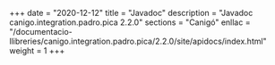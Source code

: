 +++
date        = "2020-12-12"
title       = "Javadoc"
description = "Javadoc canigo.integration.padro.pica 2.2.0"
sections    = "Canigó"
enllac		= "/documentacio-llibreries/canigo.integration.padro.pica/2.2.0/site/apidocs/index.html"
weight		= 1
+++
